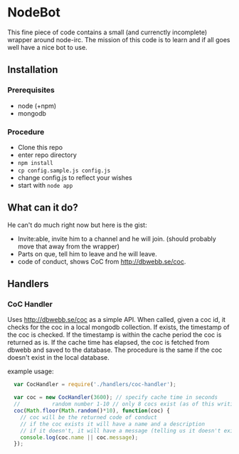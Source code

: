 # NodeBot

This fine piece of code contains a small (and currenctly incomplete) wrapper around node-irc.
The mission of this code is to learn and if all goes well have a nice bot to use.

## Installation

### Prerequisites
* node (+npm)
* mongodb

### Procedure

* Clone this repo
* enter repo directory
* `npm install`
* `cp config.sample.js config.js`
* change config.js to reflect your wishes
* start with `node app`

## What can it do?

He can't do much right now but here is the gist:

* Invite:able, invite him to a channel and he will join. (should probably move that away from the wrapper)
* Parts on que, tell him to leave and he will leave.
* code of conduct, shows CoC from http://dbwebb.se/coc.

## Handlers

### CoC Handler

Uses http://dbwebb.se/coc as a simple API.
When called, given a coc id, it checks for the coc in a local mongodb collection.
If exists, the timestamp of the coc is checked. If the timestamp is within the cache period
the coc is returned as is. If the cache time has elapsed, the coc is fetched from dbwebb and saved to the database.
The procedure is the same if the coc doesn't exist in the local database.

example usage:
```JavaScript
  var CocHandler = require('./handlers/coc-handler');

  var coc = new CocHandler(3600); // specify cache time in seconds
  //          random number 1-10 // only 8 cocs exist (as of this writing), set it to 10 to show possibility and handling of nonexistent cocs.
  coc(Math.floor(Math.random()*10), function(coc) {
    // coc will be the returned code of conduct
    // if the coc exists it will have a name and a description
    // if it doesn't, it will have a message (telling us it doesn't exist)
    console.log(coc.name || coc.message);
  });
```
